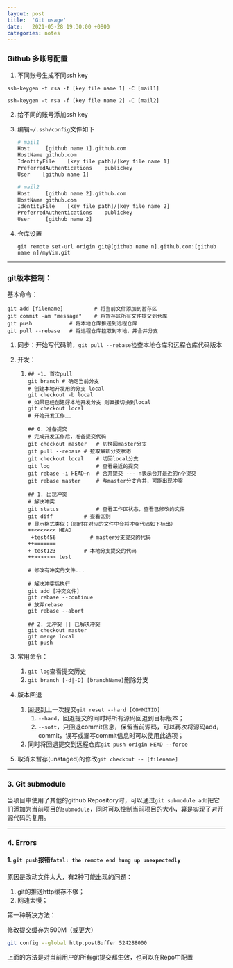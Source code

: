 ```yaml
---
layout: post
title:  'Git usage'
date:   2021-05-28 19:30:00 +0800
categories: notes
---
```


### Github 多账号配置

1. 不同账号生成不同ssh key

`ssh-keygen -t rsa -f [key file name 1] -C [mail1]`

`ssh-keygen -t rsa -f [key file name 2] -C [mail2]`

2. 给不同的账号添加ssh key

3. 编辑`~/.ssh/config`文件如下

   ```bash
   # mail1
   Host     [github name 1].github.com
   HostName github.com
   IdentityFile    [key file path]/[key file name 1]
   PreferredAuthentications    publickey
   User    [github name 1]
   
   # mail2
   Host     [github name 2].github.com
   HostName github.com
   IdentityFile    [key file path]/[key file name 2]
   PreferredAuthentications    publickey
   User     [github name 2]
   ```

4. 仓库设置

   ```shell
   git remote set-url origin git@[github name n].github.com:[github name n]/myVim.git
   ```

---



### git版本控制：

基本命令：

```shell
git add [filename]			# 将当前文件添加到暂存区
git commit -am "message"	# 将暂存区所有文件提交到仓库
git push			# 将本地仓库推送到远程仓库
git pull --rebase	# 将远程仓库拉取到本地，并合并分支
```

1. 同步：开始写代码前，`git pull --rebase`检查本地仓库和远程仓库代码版本

2. 开发：

   1. ```shell
      ## -1. 首次pull
      git branch # 确定当前分支
      # 创建本地开发用的分支 local
      git checkout -b local
      # 如果已经创建好本地开发分支 则直接切换到local
      git checkout local
      # 开始开发工作……
      
      ## 0. 准备提交
      # 完成开发工作后，准备提交代码
      git checkout master	# 切换回master分支
      git pull --rebase	# 拉取最新分支状态
      git checkout local	# 切回local分支
      git log				# 查看最近的提交
      git rebase -i HEAD~n	# 合并提交 --- n表示合并最近的n个提交
      git rebase master 	# 与master分支合并，可能出现冲突
      
      ## 1. 出现冲突
      # 解决冲突
      git status			# 查看工作区状态，查看已修改的文件
      git diff			# 查看区别
      # 显示格式类似：（同时在对应的文件中会将冲突代码如下标出）
      ++<<<<<<< HEAD
       +test456           # master分支提交的代码
      ++=======
      + test123			# 本地分支提交的代码
      ++>>>>>>> test
      
      # 修改有冲突的文件...
      
      # 解决冲突后执行
      git add [冲突文件]
      git rebase --continue
      # 放弃rebase
      git rebase --abort
      
      ## 2. 无冲突 || 已解决冲突
      git checkout master
      git merge local
      git push
      ```

3. 常用命令：

   1. `git log`查看提交历史
   2. `git branch [-d|-D] [branchName]`删除分支


3. 版本回退

   1. 回退到上一次提交`git reset --hard [COMMITID]`
      1. `--hard`，回退提交的同时将所有源码回退到目标版本；
      2. `--soft`，只回退commit信息，保留当前源码，可以再次将源码add，commit，误写或漏写commit信息时可以使用此选项；
   2. 同时将回退提交到远程仓库`git push origin HEAD --force`
4. 取消未暂存(unstaged)的修改`git checkout -- [filename]`

---



### 3. Git submodule

当项目中使用了其他的github Repository时，可以通过`git submodule add`把它们添加为当前项目的`submodule`，同时可以控制当前项目的大小，算是实现了对开源代码的复用。

---



### 4. Errors

#### 1. `git push`报错`fatal: the remote end hung up unexpectedly`

原因是改动文件太大，有2种可能出现的问题：

1.   git的推送http缓存不够；
2.   网速太慢；

第一种解决方法：

修改提交缓存为500M（或更大）

```sh
git config --global http.postBuffer 524288000
```

上面的方法是对当前用户的所有git提交都生效，也可以在Repo中配置

